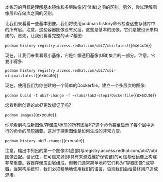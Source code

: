 本练习的目标是理解基本镜像和多层映像(存储库)之间的区别。另外，尝试理解图像层和存储库之间的区别。

让我们来看看一些基本图像。我们将使用podman history命令检查这些存储库中的所有层。注意，这些容器图像没有父层。这些是基本的图像，它们是被设计来构建的。首先，让我们看看完整的ubi7基图:

``podman history registry.access.redhat.com/ubi7/ubi:latest``{{execute}}

现在，让我们来看看最小基像，它是红帽通用基像(UBI)集合的一部分。注意，它要小得多:

``podman history registry.access.redhat.com/ubi7/ubi-minimal:latest``{{execute}}

现在，使用我们为你创建的一个简单的Dockerfile，建立一个多层次的图像:

``podman build -t ubi7-change -f ~/labs/lab2-step1/Dockerfile``{{execute}}

您看到新创建的ubi7更改标记了吗?

``podman images``{{execute}}

你能看到构成新图像/存储库/标签的所有图层吗?这个命令甚至显示了每个层中运行的命令的简短摘要。这对于探索图像是如何生成的非常方便。

``podman history ubi7-change``{{execute}}

注意，输出中列出的第一个图像ID(底部)与registry.access.redhat.com/ubi7/ubi图像匹配。请记住，在可信来源(即具有来源或维护保管链)的可信基础镜像上构建非常重要。容器存储库由层组成，但我们通常简单地将它们称为“容器图像”;或容器。当架构系统时，我们必须精确地使用我们的语言，否则我们会给最终用户造成混淆。